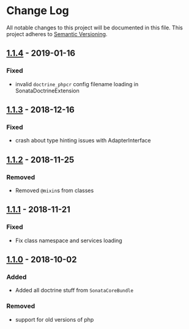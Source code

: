 # Change Log
All notable changes to this project will be documented in this file.
This project adheres to [Semantic Versioning](http://semver.org/).

## [1.1.4](https://github.com/sonata-project/sonata-doctrine-extensions/compare/1.1.3...1.1.4) - 2019-01-16

### Fixed
- invalid `doctrine_phpcr` config filename loading in SonataDoctrineExtension

## [1.1.3](https://github.com/sonata-project/sonata-doctrine-extensions/compare/1.1.2...1.1.3) - 2018-12-16
### Fixed
- crash about type hinting issues with AdapterInterface

## [1.1.2](https://github.com/sonata-project/sonata-doctrine-extensions/compare/1.1.1...1.1.2) - 2018-11-25
### Removed
- Removed `@mixin`s from classes

## [1.1.1](https://github.com/sonata-project/sonata-doctrine-extensions/compare/1.1.0...1.1.1) - 2018-11-21
### Fixed
- Fix class namespace and services loading

## [1.1.0](https://github.com/sonata-project/sonata-doctrine-extensions/compare/1.0.2...1.1.0) - 2018-10-02
### Added

- Added all doctrine stuff from `SonataCoreBundle`

### Removed
- support for old versions of php
